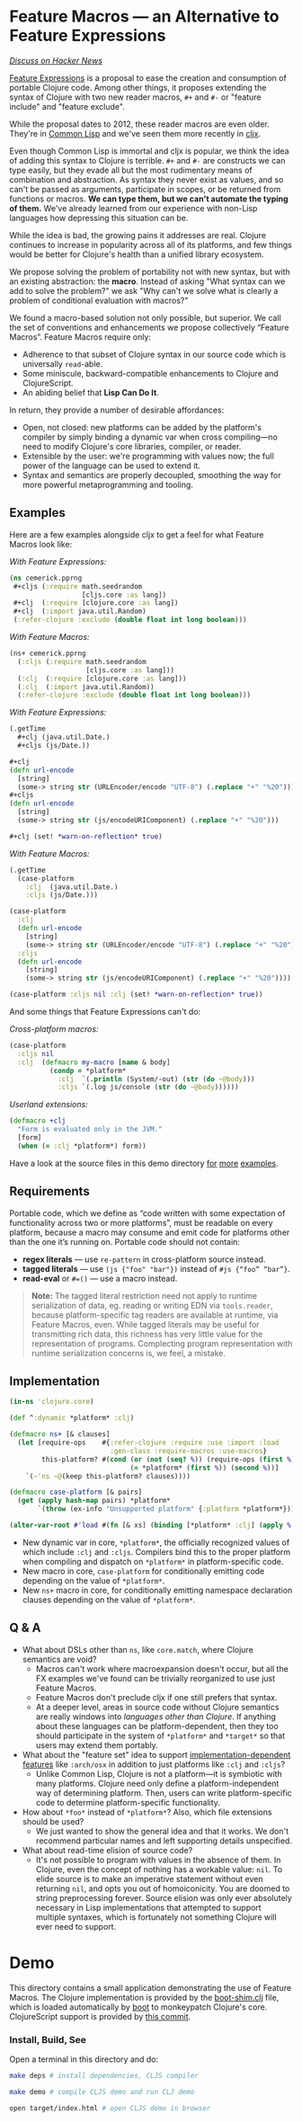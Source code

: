 # Feature Macros &mdash; an Alternative to Feature Expressions

*[Discuss on Hacker News](https://news.ycombinator.com/item?id=8923385)*

[Feature Expressions][fx] is a proposal to ease the creation and
consumption of portable Clojure code.  Among other things, it proposes
extending the syntax of Clojure with two new reader macros, `#+` and
`#-` or "feature include" and "feature exclude".

While the proposal dates to 2012, these reader macros are even older.
They're in [Common Lisp][hyperspec] and we've seen them more recently
in [cljx].

Even though Common Lisp is immortal and cljx is popular, we think the
idea of adding this syntax to Clojure is terrible.  `#+` and `#-` are
constructs we can type easily, but they evade all but the most
rudimentary means of combination and abstraction.  As syntax they
never exist as values, and so can't be passed as arguments,
participate in scopes, or be returned from functions or macros. **We
can type them, but we can't automate the typing of them.**  We've
already learned from our experience with non-Lisp languages how depressing
this situation can be.

While the idea is bad, the growing pains it addresses are real.  Clojure
continues to increase in popularity across all of its platforms, and
few things would be better for Clojure's health than a unified library
ecosystem.

We propose solving the problem of portability not with new syntax, but
with an existing abstraction: the **macro**.  Instead of asking "What
syntax can we add to solve the problem?" we ask "Why can't we solve
what is clearly a problem of conditional evaluation with macros?"

We found a macro-based solution not only possible, but superior. We call
the set of conventions and enhancements we propose collectively “Feature
Macros”.  Feature Macros require only:

* Adherence to that subset of Clojure syntax in our source code which is
  universally `read`-able.
* Some miniscule, backward-compatible enhancements to Clojure and ClojureScript.
* An abiding belief that **Lisp Can Do It**.

In return, they provide a number of desirable affordances:

* Open, not closed: new platforms can be added by the platform's compiler by
  simply binding a dynamic var when cross compiling&mdash;no need to modify
  Clojure's core libraries, compiler, or reader.
* Extensible by the user: we're programming with values now; the full power
  of the language can be used to extend it.
* Syntax and semantics are properly decoupled, smoothing the way for more
  powerful metaprogramming and tooling.

## Examples

Here are a few examples alongside cljx to get a feel for what Feature Macros
look like:

*With Feature Expressions:*

```clojure
(ns cemerick.pprng
 #+cljs (:require math.seedrandom
                  [cljs.core :as lang])
 #+clj  (:require [clojure.core :as lang])
 #+clj  (:import java.util.Random)
 (:refer-clojure :exclude (double float int long boolean)))
```

*With Feature Macros:*

```clojure
(ns+ cemerick.pprng
  (:cljs (:require math.seedrandom
                   [cljs.core :as lang]))
  (:clj  (:require [clojure.core :as lang]))
  (:clj  (:import java.util.Random))
  (:refer-clojure :exclude (double float int long boolean)))
```

*With Feature Expressions:*

```clojure
(.getTime
  #+clj (java.util.Date.)
  #+cljs (js/Date.))

#+clj
(defn url-encode
  [string]
  (some-> string str (URLEncoder/encode "UTF-8") (.replace "+" "%20")))
#+cljs
(defn url-encode
  [string]
  (some-> string str (js/encodeURIComponent) (.replace "+" "%20")))

#+clj (set! *warn-on-reflection* true)
```

*With Feature Macros:*

```clojure
(.getTime
  (case-platform
    :clj  (java.util.Date.)
    :cljs (js/Date.)))

(case-platform
  :clj
  (defn url-encode
    [string]
    (some-> string str (URLEncoder/encode "UTF-8") (.replace "+" "%20")))
  :cljs
  (defn url-encode
    [string]
    (some-> string str (js/encodeURIComponent) (.replace "+" "%20"))))

(case-platform :cljs nil :clj (set! *warn-on-reflection* true))
```

And some things that Feature Expressions can't do:

*Cross-platform macros:*

```clojure
(case-platform
  :cljs nil
  :clj  (defmacro my-macro [name & body]
          (condp = *platform*
            :clj  `(.println (System/-out) (str (do ~@body)))
            :cljs `(.log js/console (str (do ~@body))))))
```

*Userland extensions:*

```clojure
(defmacro +clj
  "Form is evaluated only in the JVM."
  [form]
  (when (= :clj *platform*) form))
```

Have a look at the source files in this demo directory [for][core] [more][util]
[examples][url].

## Requirements

Portable code, which we define as “code written with some expectation of
functionality across two or more platforms”, must be readable on every
platform, because a macro may consume and emit code for platforms other
than the one it’s running on. Portable code should not contain:

* **regex literals** &mdash; use `re-pattern` in cross-platform source instead.
* **tagged literals** &mdash; use `(js {"foo" "bar"})` instead of `#js {“foo” “bar”}`.
* **read-eval** or `#=()` &mdash; use a macro instead.

> **Note:** The tagged literal restriction need not apply to runtime
> serialization of data, eg. reading or writing EDN via `tools.reader`,
> because platform-specific tag readers are available at runtime, via
> Feature Macros, even. While tagged literals may be useful for transmitting
> rich data, this richness has very little value for the representation of
> programs. Complecting program representation with runtime serialization
> concerns is, we feel, a mistake.

## Implementation

```clojure
(in-ns 'clojure.core)

(def ^:dynamic *platform* :clj)

(defmacro ns+ [& clauses]
  (let [require-ops    #{:refer-clojure :require :use :import :load
                         :gen-class :require-macros :use-macros}
        this-platform? #(cond (or (not (seq? %)) (require-ops (first %))) %
                              (= *platform* (first %)) (second %))]
    `(~'ns ~@(keep this-platform? clauses))))

(defmacro case-platform [& pairs]
  (get (apply hash-map pairs) *platform*
       `(throw (ex-info "Unsupported platform" {:platform *platform*}))))

(alter-var-root #'load #(fn [& xs] (binding [*platform* :clj] (apply % xs))))
```

* New dynamic var in core, `*platform*`, the officially recognized values of
  which include `:clj` and `:cljs`. Compilers bind this to the proper platform
  when compiling and dispatch on `*platform*` in platform-specific code.
* New macro in core, `case-platform` for conditionally emitting code depending
  on the value of `*platform*`.
* New `ns+` macro in core, for conditionally emitting namespace declaration
  clauses depending on the value of `*platform*`.

## Q &amp; A

* What about DSLs other than `ns`, like `core.match`, where Clojure
  semantics are void?
  * Macros can't work where macroexpansion doesn't occur, but all the
    FX examples we've found can be trivially reorganized to use just
    Feature Macros.
  * Feature Macros don't preclude cljx if one still prefers that
    syntax.
  * At a deeper level, areas in source code without Clojure semantics
    are really windows into *languages other than Clojure*.  If
    anything about these languages can be platform-dependent, then
    they too should participate in the system of `*platform*` and
    `*target*` so that users may extend them portably.
* What about the "feature set" idea to support
  [implementation-dependent features][features] like `:arch/osx` in
  addition to just platforms like `:clj` and `:cljs`?
  * Unlike Common Lisp, Clojure is not a platform&mdash;it is
    symbiotic with many platforms.  Clojure need only define a
    platform-independent way of determining platform.  Then, users can
    write platform-specific code to determine platform-specific
    functionality.
* How about `*foo*` instead of `*platform*`? Also, which file extensions
  should be used?
  * We just wanted to show the general idea and that it works.  We
    don't recommend particular names and left supporting details
    unspecified.
* What about read-time elision of source code?
  * It's not possible to program with values in the absence of them.
    In Clojure, even the concept of nothing has a workable value:
    `nil`.  To elide source is to make an imperative statement without
    even returning `nil`, and opts you out of homoiconicity.  You are
    doomed to string preprocessing forever.  Source elision was only
    ever absolutely necessary in Lisp implementations that attempted
    to support multiple syntaxes, which is fortunately not something
    Clojure will ever need to support.

# Demo

This directory contains a small application demonstrating the use of
Feature Macros. The Clojure implementation is provided by the [boot-shim.clj]
file, which is loaded automatically by [boot] to monkeypatch Clojure's core.
ClojureScript support is provided by [this commit].

### Install, Build, See

Open a terminal in this directory and do:

```bash
make deps # install dependencies, CLJS compiler
```
```bash
make demo # compile CLJS demo and run CLJ demo
```
```bash
open target/index.html # open CLJS demo in browser
```

[fx]: http://dev.clojure.org/display/design/Feature+Expressions
[hyperspec]: http://www.lispworks.com/documentation/HyperSpec/Body/24_aba.htm
[cljx]: https://github.com/lynaghk/cljx
[boot-shim.clj]: https://github.com/feature-macros/clojurescript/blob/feature-macros/feature-macros-demo/boot-shim.clj
[this commit]: https://github.com/feature-macros/clojurescript/commit/e2f7c8353b87ef4500d971698f567d509280609c
[boot]: https://github.com/boot-clj/boot
[url]: https://github.com/feature-macros/clojurescript/blob/feature-macros/feature-macros-demo/src/cemerick/url.clj
[util]: https://github.com/feature-macros/clojurescript/blob/feature-macros/feature-macros-demo/src/demo/util.clj
[core]: https://github.com/feature-macros/clojurescript/blob/feature-macros/feature-macros-demo/src/demo/core.clj
[features]: http://www.lispworks.com/documentation/HyperSpec/Body/v_featur.htm
